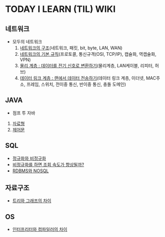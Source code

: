 # TODAY I LEARN (TIL) WIKI
 
## 네트워크
 
- 모두의 네트워크
  1. [네트워크의 구조](https://github.com/insun-kang/TIL/blob/main/%EB%84%A4%ED%8A%B8%EC%9B%8C%ED%81%AC/%EB%84%A4%ED%8A%B8%EC%9B%8C%ED%81%AC%EC%9D%98%20%EA%B5%AC%EC%A1%B0.md)(네트워크, 패킷, bit, byte, LAN, WAN)
  2. [네트워크의 기본 규칙](https://github.com/insun-kang/TIL/blob/main/%EB%84%A4%ED%8A%B8%EC%9B%8C%ED%81%AC/%EB%84%A4%ED%8A%B8%EC%9B%8C%ED%81%AC%EC%9D%98%20%EA%B8%B0%EB%B3%B8%20%EA%B7%9C%EC%B9%99.md)(프로토콜, 통신규격(OSI, TCP/IP), 캡슐화, 역캡슐화, VPN)
  3. [물리 계층 : 데이터를 전기 신호로 변환하기](https://github.com/insun-kang/TIL/blob/main/%EB%84%A4%ED%8A%B8%EC%9B%8C%ED%81%AC/%EB%AC%BC%EB%A6%AC%EA%B3%84%EC%B8%B5.md)(물리계층, LAN케이블, 리피터, 허브)
  4. [데이터 링크 계층 : 랜에서 데이터 전송하기](https://github.com/insun-kang/TIL/blob/main/%EB%84%A4%ED%8A%B8%EC%9B%8C%ED%81%AC/%EB%8D%B0%EC%9D%B4%ED%84%B0%20%EB%A7%81%ED%81%AC%20%EA%B3%84%EC%B8%B5.md)(데이터 링크 계층, 이더넷, MAC주소, 프레임, 스위치, 전이중 통신, 반이중 통신, 충돌 도메인)

## JAVA

- 점프 투 자바
 1. [자료형](https://github.com/insun-kang/TIL/blob/main/JAVA/%EC%A0%90%ED%94%84%20%ED%88%AC%20%EC%9E%90%EB%B0%94.md)
 2. [제어문](https://github.com/insun-kang/TIL/blob/main/JAVA/%EC%A0%90%ED%94%84%20%ED%88%AC%20%EC%9E%90%EB%B0%94_%EC%A0%9C%EC%96%B4%EB%AC%B8.md)

## SQL

- [정규화와 비정규화](https://github.com/insun-kang/TIL/blob/main/SQL/%EC%A0%95%EA%B7%9C%ED%99%94%EC%99%80%20%EB%B9%84%EC%A0%95%EA%B7%9C%ED%99%94.md)
- [비정규화를 하면 조회 속도가 향상될까?](https://github.com/insun-kang/TIL/blob/main/SQL/%EB%B9%84%EC%A0%95%EA%B7%9C%ED%99%94%EB%A5%BC%20%ED%95%98%EB%A9%B4%20%EC%A1%B0%ED%9A%8C%20%EC%86%8D%EB%8F%84%EA%B0%80%20%ED%96%A5%EC%83%81%EB%90%A0%EA%B9%8C.md)
- [RDBMS와 NOSQL]()

## 자료구조

- [트리와 그래프의 차이](https://github.com/insun-kang/TIL/blob/main/%EC%9E%90%EB%A3%8C%EA%B5%AC%EC%A1%B0/%ED%8A%B8%EB%A6%AC%EC%99%80%20%EA%B7%B8%EB%9E%98%ED%94%84%EC%9D%98%20%EC%B0%A8%EC%9D%B4.md)

## OS

- [인터프리터와 컴파일러의 차이](https://github.com/insun-kang/TIL/blob/main/OS/%EC%9D%B8%ED%84%B0%ED%94%84%EB%A6%AC%ED%84%B0%EC%99%80%20%EC%BB%B4%ED%8C%8C%EC%9D%BC%EB%9F%AC%EC%9D%98%20%EC%B0%A8%EC%9D%B4.md)
